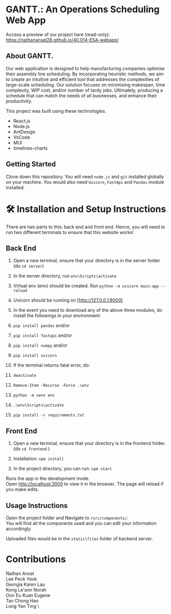 # GANTT.: An Operations Scheduling Web App
Access a preview of our project here (read-only): https://nathanansel28.github.io/40.014-ESA-webapp/

## About GANTT.
Our web application is designed to help manufacturing companies optimise their assembly line scheduling. By incorporating heuristic methods, we aim to create an intuitive and efficient tool that addresses the complexities of large-scale scheduling. Our solution focuses on minimising makespan, time complexity, WIP cost, and/or number of tardy jobs. Ultimately, producing a schedule that can match the needs of all businesses, and enhance their productivity.

This project was built using these technologies.
- React.js
- Node.js
- AntDesign
- VsCode
- MUI
- timelines-charts

## Getting Started
Clone down this repository. You will need `node.js` and `git` installed globally on your machine. You would also need `Uvicorn`,  `FastApi` and  `Pandas` module installed.

# 🛠 Installation and Setup Instructions
There are two parts to this: back end and front end. Hence, you will need to run two different terminals to ensure that this website works!

## Back End 

1. Open a new terminal, ensure that your directory is in the server folder (do `cd server`)

2. In the server directory, run `env\Scripts\activate`

3. Virtual env (env) should be created. Run `python -m uvicorn main:app --reload`

4. Uvicorn should be running on [http://127.0.0.1:8000]

5. In the event you need to download any of the above three modules, do install the followings in your environment:
  1. `pip install pandas` and/or
  2.  `pip install fastapi` and/or
  3.  `pip install numpy` and/or
  4.  `pip install uvicorn`

6. If the terminal returns fatal error, do:
  1. `deactivate`
  2. `Remove-Item -Recurse -Force .\env`
  3. `python -m venv env`
  4. `.\env\Scripts\activate`
  5. `pip install -r requirements.txt`

## Front End

1. Open a new terminal, ensure that your directory is in the frontend folder. (do `cd frontend` )

1. Installation: `npm install`

1. In the project directory, you can run: `npm start`

Runs the app in the development mode.\
Open [http://localhost:3000](http://localhost:3000) to view it in the browser.
The page will reload if you make edits.

## Usage Instructions

Open the project folder and Navigate to `/src/components/`. <br/>
You will find all the components used and you can edit your information accordingly.

Uploaded files would be in the `static\files` folder of backend server.

# Contributions
Nathan Ansel \
Lee Peck Yeok \
Georgia Karen Lau \
Kong Le'ann Norah \
Oon Eu Kuan Eugene \
Tan Chong Hao \
Long Yan Ting \
